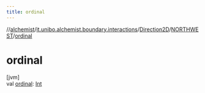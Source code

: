 ```yaml
---
title: ordinal
---
```

//[alchemist](../../../../index.html)/[it.unibo.alchemist.boundary.interactions](../../index.html)/[Direction2D](../index.html)/[NORTHWEST](index.html)/[ordinal](ordinal.html)



# ordinal



[jvm]\
val [ordinal](ordinal.html): [Int](https://kotlinlang.org/api/latest/jvm/stdlib/kotlin/-int/index.html)




